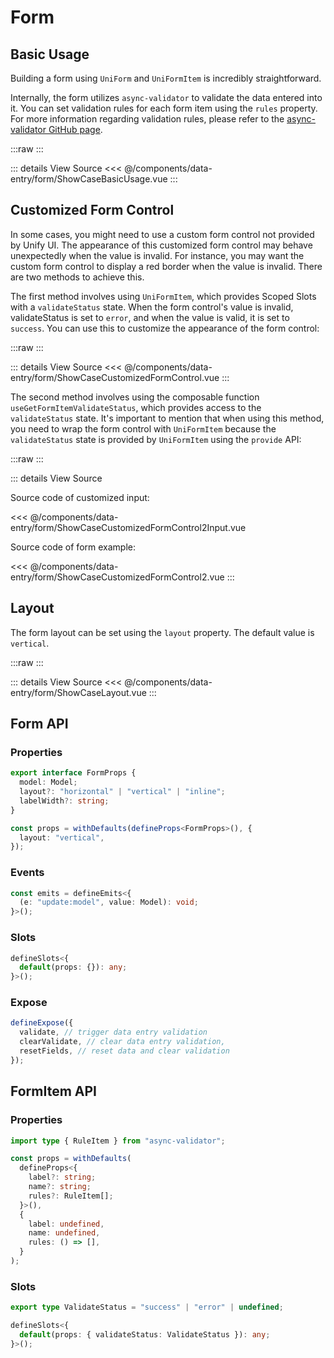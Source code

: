 <script setup lang="ts">
import ShowCaseBasicUsage from './ShowCaseBasicUsage.vue'
import ShowCaseCustomizedFormControl from './ShowCaseCustomizedFormControl.vue'
import ShowCaseLayout from './ShowCaseLayout.vue'
import { Form, CustomizedInput } from './ShowCaseCustomizedFormControl2'
import ShowCaseCustomizedFormControl2 from './ShowCaseCustomizedFormControl2.vue'
import ShowCaseCustomizedFormControl2Input from '!raw-loader!./ShowCaseCustomizedFormControl2Input.vue'
</script>

# Form

## Basic Usage

Building a form using `UniForm` and `UniFormItem` is incredibly straightforward.

Internally, the form utilizes `async-validator` to validate the data entered into it. You can set validation rules for each form item using the `rules` property. For more information regarding validation rules, please refer to the [async-validator GitHub page](https://github.com/yiminghe/async-validator).

:::raw
<ShowCaseBasicUsage class="vp-raw" />
:::

::: details View Source
<<< @/components/data-entry/form/ShowCaseBasicUsage.vue
:::

## Customized Form Control

In some cases, you might need to use a custom form control not provided by Unify UI. The appearance of this customized form control may behave unexpectedly when the value is invalid. For instance, you may want the custom form control to display a red border when the value is invalid. There are two methods to achieve this.

The first method involves using `UniFormItem`, which provides Scoped Slots with a `validateStatus` state. When the form control's value is invalid, validateStatus is set to `error`, and when the value is valid, it is set to `success`. You can use this to customize the appearance of the form control:

:::raw
<ShowCaseCustomizedFormControl class="vp-raw" />
:::

::: details View Source
<<< @/components/data-entry/form/ShowCaseCustomizedFormControl.vue
:::

The second method involves using the composable function `useGetFormItemValidateStatus`, which provides access to the `validateStatus` state. It's important to mention that when using this method, you need to wrap the form control with `UniFormItem` because the `validateStatus` state is provided by `UniFormItem` using the `provide` API:

:::raw
<ShowCaseCustomizedFormControl2 class="vp-raw" />
:::

::: details View Source

Source code of customized input:

<<< @/components/data-entry/form/ShowCaseCustomizedFormControl2Input.vue

Source code of form example:

<<< @/components/data-entry/form/ShowCaseCustomizedFormControl2.vue
:::

## Layout

The form layout can be set using the `layout` property. The default value is `vertical`.

:::raw
<ShowCaseLayout class="vp-raw" />
:::

::: details View Source
<<< @/components/data-entry/form/ShowCaseLayout.vue
:::

## Form API

### Properties

```ts
export interface FormProps {
  model: Model;
  layout?: "horizontal" | "vertical" | "inline";
  labelWidth?: string;
}

const props = withDefaults(defineProps<FormProps>(), {
  layout: "vertical",
});
```

### Events

```ts
const emits = defineEmits<{
  (e: "update:model", value: Model): void;
}>();
```

### Slots

```ts
defineSlots<{
  default(props: {}): any;
}>();
```

### Expose

```ts
defineExpose({
  validate, // trigger data entry validation
  clearValidate, // clear data entry validation,
  resetFields, // reset data and clear validation
});
```

## FormItem API

### Properties

```ts
import type { RuleItem } from "async-validator";

const props = withDefaults(
  defineProps<{
    label?: string;
    name?: string;
    rules?: RuleItem[];
  }>(),
  {
    label: undefined,
    name: undefined,
    rules: () => [],
  }
);
```

### Slots

```ts
export type ValidateStatus = "success" | "error" | undefined;

defineSlots<{
  default(props: { validateStatus: ValidateStatus }): any;
}>();
```

